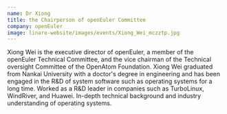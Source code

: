 ```yaml
---
name: Dr Xiong
title: the Chairperson of openEuler Committee
company: openEuler
image: linaro-website/images/events/Xiong_Wei_mczztp.jpg
---
```


Xiong Wei is the executive director of openEuler, a member of the openEuler Technical Committee, and the vice chairman of the Technical oversight Committee of the OpenAtom Foundation. Xiong Wei graduated from Nankai University with a doctor's degree in engineering and has been engaged in the R&D of system software such as operating systems for a long time. Worked as a R&D leader in companies such as TurboLinux, WindRiver, and Huawei. In-depth technical background and industry understanding of operating systems.
